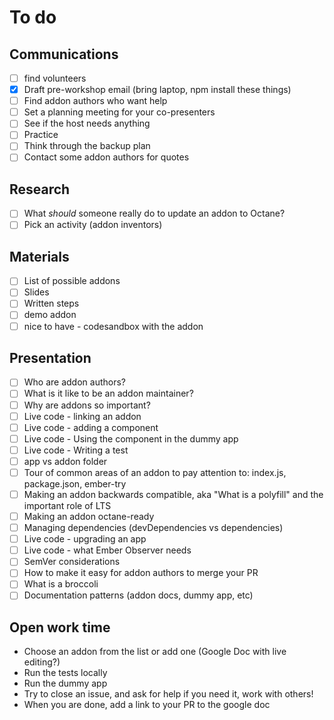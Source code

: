 # To do

## Communications

- [ ] find volunteers
- [x] Draft pre-workshop email (bring laptop, npm install these things)
- [ ] Find addon authors who want help
- [ ] Set a planning meeting for your co-presenters
- [ ] See if the host needs anything
- [ ] Practice
- [ ] Think through the backup plan
- [ ] Contact some addon authors for quotes

## Research

- [ ] What _should_ someone really do to update an addon to Octane?
- [ ] Pick an activity (addon inventors)

## Materials

- [ ] List of possible addons
- [ ] Slides
- [ ] Written steps
- [ ] demo addon
- [ ] nice to have - codesandbox with the addon

## Presentation

- [ ] Who are addon authors?
- [ ] What is it like to be an addon maintainer?
- [ ] Why are addons so important?
- [ ] Live code - linking an addon
- [ ] Live code - adding a component
- [ ] Live code - Using the component in the dummy app
- [ ] Live code - Writing a test
- [ ] app vs addon folder
- [ ] Tour of common areas of an addon to pay attention to: index.js, package.json, ember-try
- [ ] Making an addon backwards compatible, aka "What is a polyfill" and the important role of LTS
- [ ] Making an addon octane-ready
- [ ] Managing dependencies (devDependencies vs dependencies)
- [ ] Live code - upgrading an app
- [ ] Live code - what Ember Observer needs
- [ ] SemVer considerations
- [ ] How to make it easy for addon authors to merge your PR
- [ ] What is a broccoli
- [ ] Documentation patterns (addon docs, dummy app, etc)

## Open work time

- Choose an addon from the list or add one (Google Doc with live editing?)
- Run the tests locally
- Run the dummy app
- Try to close an issue, and ask for help if you need it, work with others!
- When you are done, add a link to your PR to the google doc
